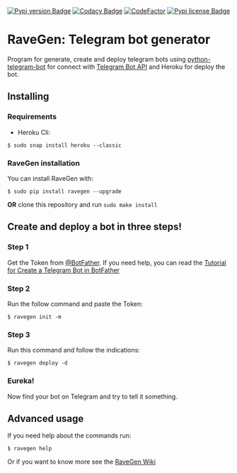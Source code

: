 [![Pypi version Badge](https://img.shields.io/pypi/v/ravegen.svg)](https://pypi.org/project/ravegen/)
[![Codacy Badge](https://api.codacy.com/project/badge/Grade/d29961acaea84b9baa6ad32f8e66b09c)](https://app.codacy.com/app/ChrisChV/RaveGen-Telegram-bot-generator?utm_source=github.com&utm_medium=referral&utm_content=ChrisChV/RaveGen-Telegram-bot-generator&utm_campaign=Badge_Grade_Dashboard)
[![CodeFactor](https://www.codefactor.io/repository/github/chrischv/ravegen-telegram-bot-generator/badge)](https://www.codefactor.io/repository/github/chrischv/ravegen-telegram-bot-generator)
[![Pypi license Badge](https://img.shields.io/pypi/l/ravegen.svg)](https://pypi.org/project/ravegen/)
# RaveGen: Telegram bot generator

Program for generate, create and deploy telegram bots using [python-telegram-bot](https://github.com/python-telegram-bot/python-telegram-bot) for connect with [Telegram Bot API](https://core.telegram.org/bots/api) and Heroku for deploy the bot.

## Installing

### Requirements

-   Heroku Cli:

```shell
$ sudo snap install heroku --classic
```

### RaveGen installation

You can install RaveGen with:

```shell
$ sudo pip install ravegen --upgrade
```

**OR** clone this repository and run `sudo make install`

## Create and deploy a bot in three steps!

### Step 1

Get the Token from [@BotFather](https://telegram.me/BotFather). If you need help, you can read the [Tutorial for Create a Telegram Bot in BotFather](https://github.com/ChrisChV/RaveGen-Telegram-bot-generator/wiki/Tutorial:-Create-a-Telegram-Bot-in-BotFather)

### Step 2

Run the follow command and paste the Token:

```shell
$ ravegen init -m
```

### Step 3

Run this command and follow the indications:

```shell
$ ravegen deploy -d
```
### Eureka!

Now find your bot on Telegram and try to tell it something.

## Advanced usage

If you need help about the commands run:

```shell
$ ravegen help
```

Or if you want to know more see the [RaveGen Wiki](https://github.com/ChrisChV/RaveGen-Telegram-bot-generator/wiki)
